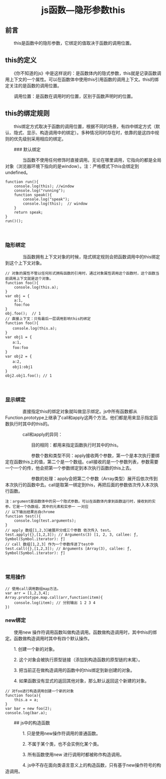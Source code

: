 

# <p align="center">js函数—隐形参数this</p>



## 前言

　　this是函数中的隐形参数，它绑定的值取决于函数的调用位置。

## this的定义

　　《你不知道的js》中是这样说的：是函数体内的隐式参数，this就是记录函数调用上下文的一个属性。可以在函数体中使用this引用函数的调用上下文。this的绑定关注的是函数的调用位置。

　　调用位置：是函数在调用时的位置，区别于函数声明时的位置。

## this的绑定规则

　　this绑定方式取决于函数的调用位置，根据不同的场景，有四中绑定方式（默认、隐式、显示、构造调用中的绑定）。多种情况同时存在时，依靠的是这四中规则的优先级别采用相应的绑定。

　　### 默认绑定

　　　　当函数不使用任何修饰时直接调用。无论在哪里调用，它指向的都是全局对象（浏览器环境下指向的是window）。注：严格模式下this会绑定到undefined。

```
function run(){
    console.log(this); //window
    console.log("running");
    function speak(){
        console.log("speak");
        console.log(this);  // window
    }
    return speak;
}
run()();
```
　　
  ### 隐形绑定

　　　　当函数拥有上下文对象的时候，隐式绑定规则会把函数调用中的this绑定到这个上下文对象。

```
// 对象的属性不管以任何形式拥有函数的引用时，通过对象属性调用这个函数时，这个函数当前调用上下文就是这个对象。
function foo(){
    console.log(this.a);
}
var obj = {
    a:1,
    foo:foo
}
obj.foo();  // 1
// 直接上下文：只有最后一层调用影响this的绑定
function foo(){
　　console.log(this.a);
}
var obj1 = {
　　a:1,
　　foo:foo
}
var obj2 = {
　　a:2,
　　obj1:obj1
}
obj2.obj1.foo(); // 1
```
　　
  ### 显示绑定

　　　　直接指定this的绑定对象就叫做显示绑定。js中所有函数都从Function.prototype上继承了call和apply这两个方法。他们都是用来显示指定函数执行时其中的this的。

　　　　call和apply的异同：

　　　　　　目的相同：都用来指定函数执行时其中的this。

　　　　　　参数个数和类型不同：apply接收两个参数，第一个是本次执行要绑定在函数this上的值，第二个是一个数组。call接收的是一个参数列表，参数需要一个一个的传，他会把第一个参数绑定到本次执行函数的this上去。

　　　　　　参数的处理：apply会把第二个参数（Array类型）展开后依次传到本次执行的函数中去。call是取第一绑定到this，再把后面的参数依次传入本次执行函数。

```
注：argument是函数体中的另一个隐式参数。可以在函数体内拿到函数运行时，接收到的实参。它是一个伪数组，其中的元素和实参一 一对应
// 以下输出结果出自chrome
function test(){
    console.log(test.arguments);
}
// apply 数组[1,2,3]被展开分成三个参数 依次传入 test。
test.apply({},[1,2,3]); // Arguments(3) [1, 2, 3, callee: ƒ, Symbol(Symbol.iterator): ƒ]
// call 数组[1,2,3] 作为一个参数传进了test中
test.call({},[1,2,3]); // Arguments [Array(3), callee: ƒ, Symbol(Symbol.iterator): ƒ]
```
　　
  ### 常用操作
```
// 使用call调用数组map方法。 
var arr = [1,2,3,4];
Array.prototype.map.call(arr,function(item){
    console.log(item); // 分别输出 1 2 3 4
})
```

### new绑定
　　使用new 操作符调用函数叫做构造调用。函数做构造调用时，其中this的绑定。函数做构造调用时其中有四个默认操作。

　　1. 创建一个新的对象。

　　2. 这个对象会被执行原型链接（添加到构造函数的原型链的末尾）。

　　3. 把当前正在做构造调用的函数中的this绑定到新创建的对象。

　　4. 如果函数没有显式的返回其他对象，那么默认返回这个新建的对象。

```
// 对foo进行构造调用创建一个新的对象
function foo(a){
    this.a = a;
}
var bar = new foo(2);
console.log(bar.a);
```

　　## js中的构造函数

　　　　1. 只是使用new操作符调用的普通函数。

　　　　2. 不属于某个类，也不会实例化某个类。

　　　　3. 所有函数使用new 进行调用时都被称作构造调用。

　　　　4. js中不存在面向类语言意义上的构造函数，只有基于new操作符号的构造调用。
